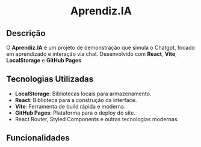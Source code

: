 <h1 align='center'> Aprendiz.IA </h1>

## Descrição

O **Aprendiz.IA** é um projeto de demonstração que simula o Chatgpt, focado em aprendizado e interação via chat.
Desenvolvido com **React**, **Vite**, **LocalStorage** e **GitHub Pages** 

## Tecnologias Utilizadas

- **LocalStorage**: Bibliotecas locais para armazenamento.
- **React**: Biblioteca para a construção da interface.
- **Vite**: Ferramenta de build rápida e moderna.
- **GitHub Pages**: Plataforma para o deploy do site.
- React Router, Styled Components e outras tecnologias modernas.

## Funcionalidades 

